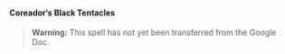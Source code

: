#### Coreador‘s Black Tentacles
<!-- previously "Black Tentacles" -->
<!-- markdownlint-disable-next-line no-emphasis-as-heading -->

> **Warning:**
> This spell has not yet been transferred from the Google Doc.
